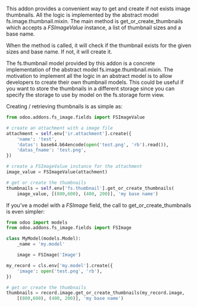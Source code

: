 This addon provides a convenient way to get and create if not exists
image thumbnails. All the logic is implemented by the abstract model
fs.image.thumbnail.mixin. The main method is get_or_create_thumbnails
which accepts a *FSImageValue* instance, a list of thumbnail sizes and a
base name.

When the method is called, it will check if the thumbnail exists for the
given sizes and base name. If not, it will create it.

The fs.thumbnail model provided by this addon is a concrete
implementation of the abstract model fs.image.thumbnail.mixin. The
motivation to implement all the logic in an abstract model is to allow
developers to create their own thumbnail models. This could be useful if
you want to store the thumbnails in a different storage since you can
specify the storage to use by model on the fs.storage form view.

Creating / retrieving thumbnails is as simple as:

``` python
from odoo.addons.fs_image.fields import FSImageValue

# create an attachment with a image file
attachment = self.env['ir.attachment'].create({
    'name': 'test',
    'datas': base64.b64encode(open('test.png', 'rb').read()),
    'datas_fname': 'test.png',
})

# create a FSImageValue instance for the attachment
image_value = FSImageValue(attachment)

# get or create the thumbnails
thumbnails = self.env['fs.thumbnail'].get_or_create_thumbnails(
    image_value, [(800,600), (400, 200)], 'my base name')
```

If you've a model with a *FSImage* field, the call to
get_or_create_thumbnails is even simpler:

``` python
from odoo import models
from odoo.addons.fs_image.fields import FSImage

class MyModel(models.Model):
    _name = 'my.model'

    image = FSImage('Image')

my_record = cls.env['my.model'].create({
    'image': open('test.png', 'rb'),
})

# get or create the thumbnails
thumbnails = record.image.get_or_create_thumbnails(my_record.image,
    [(800,600), (400, 200)], 'my base name')
```
